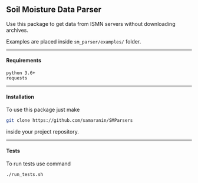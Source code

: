 ## Soil Moisture Data Parser   

Use this package to get data from ISMN servers without downloading archives.   

Examples are placed inside ```sm_parser/examples/``` folder.   

________
#### Requirements
```text
python 3.6+   
requests
```

______________
#### Installation   

To use this package just make 
```bash
git clone https://github.com/samaranin/SMParsers
```   
inside your project repository.   
_____________
#### Tests

To run tests use command
```bash
./run_tests.sh
```